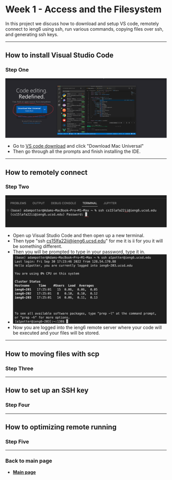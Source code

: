 #  Week 1 - Access and the Filesystem

In this project we discuss how to download and setup VS code, remotely connect to ieng6 using ssh, run various commands, copying files over ssh, and generating ssh keys.

---
## How to install Visual Studio Code


### Step One 
![Vs code download](https://github.com/Adamt603/cse15l-lab-reports/blob/main/Imagies/firstPic.png?raw=true)
- Go to [VS code download](https://code.visualstudio.com/) and click "Download Mac Universal"  
- Then go through all the prompts and finish installing the IDE.

---

## How to remotely connect 

### Step Two
![Remote SSH into ieng6 server](https://github.com/Adamt603/cse15l-lab-reports/blob/main/Imagies/Second%20pic.png?raw=true)
- Open up Visual Studio Code and then open up a new terminal.
- Then type "ssh cs15lfa22ii@ieng6.ucsd.edu" for me it is ii for you it will be something different. 
- Then you will be prompted to type in your password, type it in.
- ![Finally logged on](https://github.com/Adamt603/cse15l-lab-reports/blob/main/Imagies/Thrid%20pic.png?raw=true)
- Now you are logged into the ieng6 remote server where your code will be executed and your files will be stored. 



---

## How to moving files with scp
### Step Three

---

## How to set up an SSH key
### Step Four 

---

## How to optimizing remote running
### Step Five

---

### **Back to main page**
  - [**Main page**](https://adamt603.github.io/cse15l-lab-reports/)



